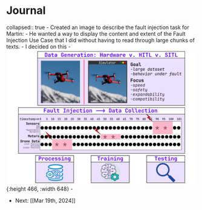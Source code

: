 # Journal
collapsed:: true
	- Created an image to describe the fault injection task for Martin:
		- He wanted a way to display the content and extent of the Fault Injection Use Case that I did without having to read through large chunks of texts.
		- I decided on this
		- ![drawing.png](../assets/drawing_1710756103903_0.png){:height 466, :width 648}
	-
- Next: [[Mar 19th, 2024]]